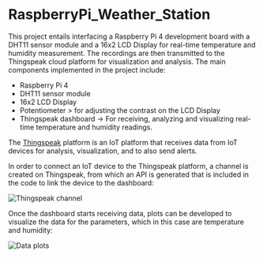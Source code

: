 # RaspberryPi_Weather_Station
This project entails interfacing a Raspberry Pi 4 development board with a DHT11 sensor module and a 16x2 LCD Display for real-time temperature and humidity measurement. The recordings are then transmitted to the Thingspeak cloud platform for visualization and analysis.
The main components implemented in the project include:
- Raspberry Pi 4
- DHT11 sensor module
- 16x2 LCD Display
- Potentiometer > for adjusting the contrast on the LCD Display
- Thingspeak dashboard -> For receiving, analyzing and visualizing real-time temperature and humidity readings.
  
The [Thingspeak](https://thingspeak.com/) platform is an IoT platform that receives data from IoT devices for analysis, visualization, and to also send alerts. 

In order to connect an IoT device to the Thingspeak platform, a channel is created on Thingspeak, from which an API is generated that is included in the code to link the device to the dashboard:

![Thingspeak channel](https://github.com/maina-patrick/RaspberryPi_Weather_Station/blob/main/Images/Image%201.png "Thingspeak channel")

Once the dashboard starts receiving data, plots can be developed to visualize the data for the parameters, which in this case are temperature and humidity:

![Data plots](https://github.com/maina-patrick/RaspberryPi_Weather_Station/blob/main/Images/Image%202.png "Data plots")

